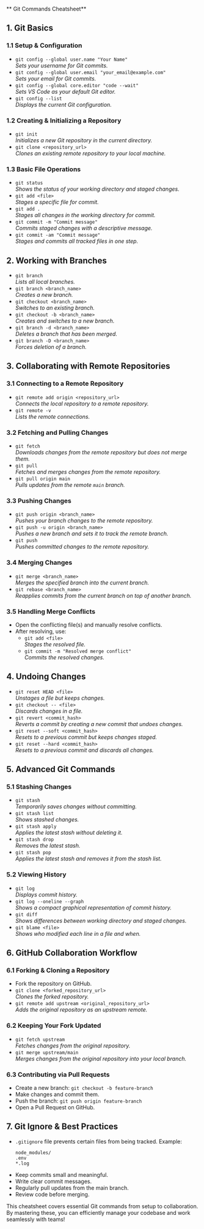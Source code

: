 ** Git Commands Cheatsheet**

## **1. Git Basics**

### **1.1 Setup & Configuration**
- `git config --global user.name "Your Name"`  
  *Sets your username for Git commits.*
- `git config --global user.email "your_email@example.com"`  
  *Sets your email for Git commits.*
- `git config --global core.editor "code --wait"`  
  *Sets VS Code as your default Git editor.*
- `git config --list`  
  *Displays the current Git configuration.*

### **1.2 Creating & Initializing a Repository**
- `git init`  
  *Initializes a new Git repository in the current directory.*
- `git clone <repository_url>`  
  *Clones an existing remote repository to your local machine.*

### **1.3 Basic File Operations**
- `git status`  
  *Shows the status of your working directory and staged changes.*
- `git add <file>`  
  *Stages a specific file for commit.*
- `git add .`  
  *Stages all changes in the working directory for commit.*
- `git commit -m "Commit message"`  
  *Commits staged changes with a descriptive message.*
- `git commit -am "Commit message"`  
  *Stages and commits all tracked files in one step.*

## **2. Working with Branches**
- `git branch`  
  *Lists all local branches.*
- `git branch <branch_name>`  
  *Creates a new branch.*
- `git checkout <branch_name>`  
  *Switches to an existing branch.*
- `git checkout -b <branch_name>`  
  *Creates and switches to a new branch.*
- `git branch -d <branch_name>`  
  *Deletes a branch that has been merged.*
- `git branch -D <branch_name>`  
  *Forces deletion of a branch.*

## **3. Collaborating with Remote Repositories**
### **3.1 Connecting to a Remote Repository**
- `git remote add origin <repository_url>`  
  *Connects the local repository to a remote repository.*
- `git remote -v`  
  *Lists the remote connections.*

### **3.2 Fetching and Pulling Changes**
- `git fetch`  
  *Downloads changes from the remote repository but does not merge them.*
- `git pull`  
  *Fetches and merges changes from the remote repository.*
- `git pull origin main`  
  *Pulls updates from the remote `main` branch.*

### **3.3 Pushing Changes**
- `git push origin <branch_name>`  
  *Pushes your branch changes to the remote repository.*
- `git push -u origin <branch_name>`  
  *Pushes a new branch and sets it to track the remote branch.*
- `git push`  
  *Pushes committed changes to the remote repository.*

### **3.4 Merging Changes**
- `git merge <branch_name>`  
  *Merges the specified branch into the current branch.*
- `git rebase <branch_name>`  
  *Reapplies commits from the current branch on top of another branch.*

### **3.5 Handling Merge Conflicts**
- Open the conflicting file(s) and manually resolve conflicts.
- After resolving, use:
  - `git add <file>`  
    *Stages the resolved file.*
  - `git commit -m "Resolved merge conflict"`  
    *Commits the resolved changes.*

## **4. Undoing Changes**
- `git reset HEAD <file>`  
  *Unstages a file but keeps changes.*
- `git checkout -- <file>`  
  *Discards changes in a file.*
- `git revert <commit_hash>`  
  *Reverts a commit by creating a new commit that undoes changes.*
- `git reset --soft <commit_hash>`  
  *Resets to a previous commit but keeps changes staged.*
- `git reset --hard <commit_hash>`  
  *Resets to a previous commit and discards all changes.*

## **5. Advanced Git Commands**
### **5.1 Stashing Changes**
- `git stash`  
  *Temporarily saves changes without committing.*
- `git stash list`  
  *Shows stashed changes.*
- `git stash apply`  
  *Applies the latest stash without deleting it.*
- `git stash drop`  
  *Removes the latest stash.*
- `git stash pop`  
  *Applies the latest stash and removes it from the stash list.*

### **5.2 Viewing History**
- `git log`  
  *Displays commit history.*
- `git log --oneline --graph`  
  *Shows a compact graphical representation of commit history.*
- `git diff`  
  *Shows differences between working directory and staged changes.*
- `git blame <file>`  
  *Shows who modified each line in a file and when.*

## **6. GitHub Collaboration Workflow**
### **6.1 Forking & Cloning a Repository**
- Fork the repository on GitHub.
- `git clone <forked_repository_url>`  
  *Clones the forked repository.*
- `git remote add upstream <original_repository_url>`  
  *Adds the original repository as an upstream remote.*

### **6.2 Keeping Your Fork Updated**
- `git fetch upstream`  
  *Fetches changes from the original repository.*
- `git merge upstream/main`  
  *Merges changes from the original repository into your local branch.*

### **6.3 Contributing via Pull Requests**
- Create a new branch: `git checkout -b feature-branch`
- Make changes and commit them.
- Push the branch: `git push origin feature-branch`
- Open a Pull Request on GitHub.

## **7. Git Ignore & Best Practices**
- `.gitignore` file prevents certain files from being tracked. Example:
  ```
  node_modules/
  .env
  *.log
  ````
- Keep commits small and meaningful.
- Write clear commit messages.
- Regularly pull updates from the main branch.
- Review code before merging.

This cheatsheet covers essential Git commands from setup to collaboration. By mastering these, you can efficiently manage your codebase and work seamlessly with teams!

